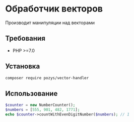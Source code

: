# Обработчик векторов

Производит манипуляции над векторами

## Требования

- PHP >=7.0

## Установка

```bash
composer require pozys/vector-handler
```

## Использование

```php
$counter = new NumberCounter();
$numbers = [555, 901, 482, 1771];
echo $counter->countWithEvenDigitNumber($numbers); // 1
```
